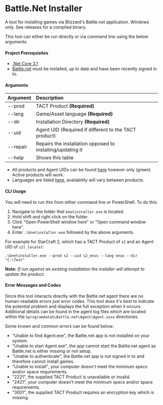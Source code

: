 # Battle.Net Installer

A tool for installing games via Blizzard's Battle.net application. Windows only. See releases for a compiled binary.

This tool can either be run directly or via command line using the below arguments.

#### Project Prerequisites
- [.Net Core 3.1](https://dotnet.microsoft.com/download/dotnet)
- [Battle.net](https://www.blizzard.com/en-us/apps/battle.net/desktop) must be installed, up to date and have been recently signed in to.

#### Arguments

| Argument | Description |
| ------- | :---- |
| --prod | TACT Product **(Required)** |
| --lang | Game/Asset language **(Required)** |
| --dir | Installation Directory **(Required)** |
| --uid | Agent UID (Required if different to the TACT product) |
| --repair | Repairs the installation opposed to installing/updating it |
| --help | Shows this table |

- All products and Agent UIDs can be found [here](https://wowdev.wiki/TACT#Products) however only (green) Active products will work.  
- Languages are listed [here](BNetInstaller/Constants/Locale.cs), availability will vary between products.

#### CLI Usage

You will need to run this from either command line or PowerShell. To do this:

1. Navigate to the folder that `bnetinstaller.exe` is located.
2. Hold shift and right click on the folder.
3. Click "Open PowerShell window here" or "Open command window here".
4. Enter `.\bnetinstaller.exe` followed by the above arguments.

For example for StarCraft 2, which has a TACT Product of `s2` and an Agent UID of `s2(_locale)`:  

`.\bnetinstaller.exe --prod s2 --uid s2_enus --lang enus --dir "C:\Test"`

**Note:** *If run against an existing installation the installer will attempt to update the product.*

#### Error Messages and Codes

Since this tool interacts directly with the Battle.net agent there are no human-readable errors just error codes. This tool does it's best to indicate the potential problem and displays the full exception when it occurs. Additional details can be found in the agent log files which are located within the `%programdata%\Battle.net\Agent\Agent.xxxx` directories.

 Some known and common errors can be found below:

- "Unable to find Agent.exe", the Battle.net app is not installed on your system.
- "Unable to start Agent.exe", the app cannot start the Battle.net agent as Battle.net is either missing or not setup. 
- "Unable to authenticate", the Battle.net app is not signed in to and therefore cannot install games.
- "Unable to install", your computer doesn't meet the minimum specs and/or space requirements.
- "2221", the supplied TACT Product is unavailable or invalid.
- "2421", your computer doesn't meet the minimum specs and/or space requirements.
- "3001", the supplied TACT Product requires an encryption key which is missing.

